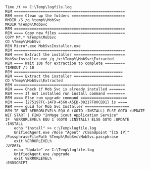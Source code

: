 	Time /t >> C:\Temp\logfile.log
	REM ==================================================
	REM ==== Clean up the folders ========================
	RMDIR /S /q %temp%\MobSvc
	MKDIR %Temp%\MobSvc
	REM ==================================================
	REM ==== Copy new files ==============================
	COPY M*.* %Temp%\MobSvc
	CD %Temp%\MobSvc
	REN Micro*.exe MobSvcInstaller.exe
	REM ==================================================
	REM ==== Extract the installer =======================
	MobSvcInstaller.exe /q /x:%Temp%\MobSvc\Extracted
	REM ==== Wait 10s for extraction to complete =========
	TIMEOUT /t 10
	REM =================================================
	REM ==== Extract the installer ======================
	CD %Temp%\MobSvc\Extracted
	REM ==================================================
	REM ==== Check if Mob Svc is already installed =======
	REM ==== If not installed run install command ========
	REM ==== Else run upgrade command =====================
	REM ==== {275197FC-14FD-4560-A5EB-38217F80CBD1} is ====
	REM ==== guid for Mob Svc Installer ====================
	REM IF NOT %ERRORLEVEL% EQU 0 (GOTO :INSTALL) ELSE GOTO :UPDATE
	NET START | FIND "InMage Scout Application Service"
	IF  %ERRORLEVEL% EQU 1 (GOTO :INSTALL) ELSE GOTO :UPDATE
	:INSTALL
		echo "Install" >> c:\Temp\logfile.log
		UnifiedAgent.exe /Role "Agent" /CSEndpoint "[CS IP]" /PassphraseFilePath %Temp%\MobSvc\MobSvc.passphrase
		exit %ERRORLEVEL%
	:UPDATE
		echo "Update" >> C:\Temp\logfile.log
		UnifiedAgent.exe /upgrade
		exit %ERRORLEVEL%
	:ENDSCRIPT
